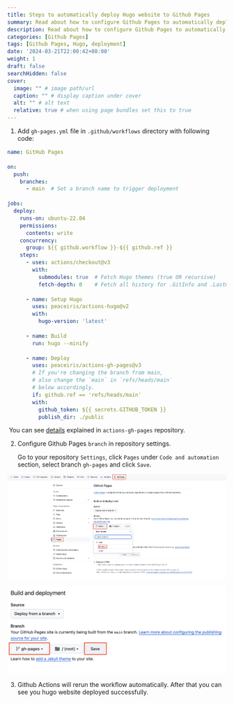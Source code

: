 ```yaml
---
title: Steps to automatically deploy Hugo website to Github Pages
summary: Read about how to configure Github Pages to automatically deploy Hugo website.
description: Read about how to configure Github Pages to automatically deploy Hugo website.
categories: [Github Pages]
tags: [Github Pages, Hugo, deployment]
date: '2024-03-21T22:00:42+08:00'
weight: 1
draft: false
searchHidden: false
cover:
  image: "" # image path/url
  caption: "" # display caption under cover
  alt: "" # alt text
  relative: true # when using page bundles set this to true
---
```


1. Add ```gh-pages.yml``` file in ```.github/workflows``` directory with following code:
```yml
name: GitHub Pages

on:
  push:
    branches:
      - main  # Set a branch name to trigger deployment

jobs:
  deploy:
    runs-on: ubuntu-22.04
    permissions:
      contents: write
    concurrency:
      group: ${{ github.workflow }}-${{ github.ref }}
    steps:
      - uses: actions/checkout@v3
        with:
          submodules: true  # Fetch Hugo themes (true OR recursive)
          fetch-depth: 0    # Fetch all history for .GitInfo and .Lastmod

      - name: Setup Hugo
        uses: peaceiris/actions-hugo@v2
        with:
          hugo-version: 'latest'

      - name: Build
        run: hugo --minify

      - name: Deploy
        uses: peaceiris/actions-gh-pages@v3
        # If you're changing the branch from main,
        # also change the `main` in `refs/heads/main`
        # below accordingly.
        if: github.ref == 'refs/heads/main'
        with:
          github_token: ${{ secrets.GITHUB_TOKEN }}
          publish_dir: ./public
```
​		You can see [details](https://github.com/peaceiris/actions-gh-pages) explained in ```actions-gh-pages``` repository.

2. Configure Github Pages ```branch``` in repository settings.
    
    Go to your repository ```Settings```, click ```Pages``` under ```Code and automation``` section, select branch ```gh-pages``` and click ```Save```.

![1](images/1.png)

![2](images/2.png)

3. Github Actions will rerun the workflow automatically. After that you can see you hugo website deployed successfully.
